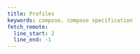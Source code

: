 ```yaml
---
title: Profiles
keywords: compose, compose specification
fetch_remote:
  line_start: 2
  line_end: -1
---
```


